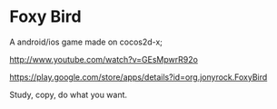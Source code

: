 # Foxy Bird

A android/ios game made on cocos2d-x;

http://www.youtube.com/watch?v=GEsMpwrR92o

https://play.google.com/store/apps/details?id=org.jonyrock.FoxyBird

Study, copy, do what you want. 
